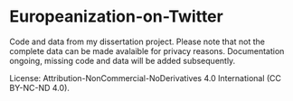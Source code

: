# Europeanization-on-Twitter
Code and data from my dissertation project. Please note that not the complete data can be made avalaible for privacy reasons.
Documentation ongoing, missing code and data will be added subsequently.

License: Attribution-NonCommercial-NoDerivatives 4.0 International (CC BY-NC-ND 4.0). 
